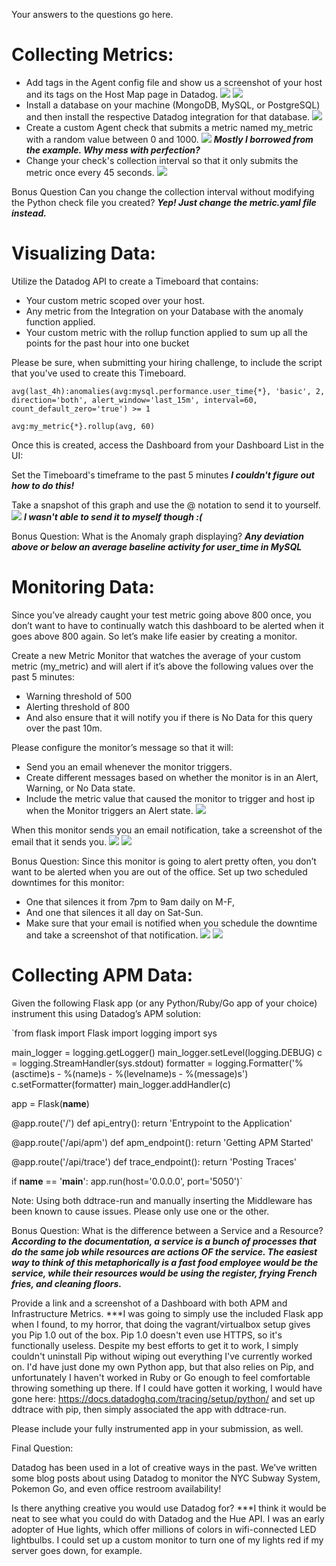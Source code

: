 Your answers to the questions go here.

# Collecting Metrics:
* Add tags in the Agent config file and show us a screenshot of your host and its tags on the Host Map page in Datadog.
![](https://i.imgur.com/SdtG1M4.png)
![](https://i.imgur.com/WwVjcGy.png)
* Install a database on your machine (MongoDB, MySQL, or PostgreSQL) and then install the respective Datadog integration for that database.
![](https://i.imgur.com/Mr3QTwv.png)
* Create a custom Agent check that submits a metric named my_metric with a random value between 0 and 1000.
![](https://i.imgur.com/FuT98iJ.png)
***Mostly I borrowed from the example. Why mess with perfection?***
* Change your check's collection interval so that it only submits the metric once every 45 seconds.
![](https://i.imgur.com/wt84oaH.png)

Bonus Question Can you change the collection interval without modifying the Python check file you created?
***Yep! Just change the metric.yaml file instead.***

# Visualizing Data:

Utilize the Datadog API to create a Timeboard that contains:

* Your custom metric scoped over your host.
* Any metric from the Integration on your Database with the anomaly function applied.
* Your custom metric with the rollup function applied to sum up all the points for the past hour into one bucket

Please be sure, when submitting your hiring challenge, to include the script that you've used to create this Timeboard.

`avg(last_4h):anomalies(avg:mysql.performance.user_time{*}, 'basic', 2, direction='both', alert_window='last_15m', interval=60, count_default_zero='true') >= 1`

`avg:my_metric{*}.rollup(avg, 60)`

Once this is created, access the Dashboard from your Dashboard List in the UI:

Set the Timeboard's timeframe to the past 5 minutes
***I couldn't figure out how to do this!***

Take a snapshot of this graph and use the @ notation to send it to yourself.
![](https://i.imgur.com/DGQCqsp.png)
***I wasn't able to send it to myself though :(***

Bonus Question: What is the Anomaly graph displaying?
***Any deviation above or below an average baseline activity for user_time in MySQL***

# Monitoring Data:

Since you’ve already caught your test metric going above 800 once, you don’t want to have to continually watch this dashboard to be alerted when it goes above 800 again. So let’s make life easier by creating a monitor.

Create a new Metric Monitor that watches the average of your custom metric (my_metric) and will alert if it’s above the following values over the past 5 minutes:

* Warning threshold of 500
* Alerting threshold of 800
* And also ensure that it will notify you if there is No Data for this query over the past 10m.

Please configure the monitor’s message so that it will:

* Send you an email whenever the monitor triggers.
* Create different messages based on whether the monitor is in an Alert, Warning, or No Data state.
* Include the metric value that caused the monitor to trigger and host ip when the Monitor triggers an Alert state.
![](https://i.imgur.com/VdbKjds.png)

When this monitor sends you an email notification, take a screenshot of the email that it sends you.
![](https://i.imgur.com/qORwfBO.png)
![](https://i.imgur.com/CSy79cw.png)

Bonus Question: Since this monitor is going to alert pretty often, you don’t want to be alerted when you are out of the office. Set up two scheduled downtimes for this monitor:

* One that silences it from 7pm to 9am daily on M-F,
* And one that silences it all day on Sat-Sun.
* Make sure that your email is notified when you schedule the downtime and take a screenshot of that notification.
![](https://i.imgur.com/yWyL6Q1.png)
![](https://i.imgur.com/5D8NGCb.png)

# Collecting APM Data:

Given the following Flask app (or any Python/Ruby/Go app of your choice) instrument this using Datadog’s APM solution:

`from flask import Flask
import logging
import sys

main_logger = logging.getLogger()
main_logger.setLevel(logging.DEBUG)
c = logging.StreamHandler(sys.stdout)
formatter = logging.Formatter('%(asctime)s - %(name)s - %(levelname)s - %(message)s')
c.setFormatter(formatter)
main_logger.addHandler(c)

app = Flask(__name__)

@app.route('/')
def api_entry():
    return 'Entrypoint to the Application'

@app.route('/api/apm')
def apm_endpoint():
    return 'Getting APM Started'

@app.route('/api/trace')
def trace_endpoint():
    return 'Posting Traces'

if __name__ == '__main__':
    app.run(host='0.0.0.0', port='5050')`

Note: Using both ddtrace-run and manually inserting the Middleware has been known to cause issues. Please only use one or the other.

Bonus Question: What is the difference between a Service and a Resource?
***According to the documentation, a service is a bunch of processes that do the same job while resources are actions OF the service. The easiest way to think of this metaphorically is a fast food employee would be the service, while their resources would be using the register, frying French fries, and cleaning floors.***

Provide a link and a screenshot of a Dashboard with both APM and Infrastructure Metrics.
***I was going to simply use the included Flask app when I found, to my horror, that doing the vagrant/virtualbox setup gives you Pip 1.0 out of the box. Pip 1.0 doesn't even use HTTPS, so it's functionally useless. Despite my best efforts to get it to work, I simply couldn't uninstall Pip without wiping out everything I've currently worked on. I'd have just done my own Python app, but that also relies on Pip, and unfortunately I haven't worked in Ruby or Go enough to feel comfortable throwing something up there. If I could have gotten it working, I would have gone here: https://docs.datadoghq.com/tracing/setup/python/ and set up ddtrace with pip, then simply associated the app with ddtrace-run. 

Please include your fully instrumented app in your submission, as well.

Final Question:

Datadog has been used in a lot of creative ways in the past. We’ve written some blog posts about using Datadog to monitor the NYC Subway System, Pokemon Go, and even office restroom availability!

Is there anything creative you would use Datadog for?
***I think it would be neat to see what you could do with Datadog and the Hue API. I was an early adopter of Hue lights, which offer millions of colors in wifi-connected LED lightbulbs. I could set up a custom monitor to turn one of my lights red if my server goes down, for example.
